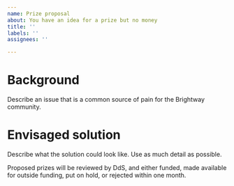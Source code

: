 ```yaml
---
name: Prize proposal
about: You have an idea for a prize but no money
title: ''
labels: ''
assignees: ''

---
```


# Background

Describe an issue that is a common source of pain for the Brightway community.

# Envisaged solution

Describe what the solution could look like. Use as much detail as possible.

Proposed prizes will be reviewed by DdS, and either funded, made available for outside funding, put on hold, or rejected within one month.
